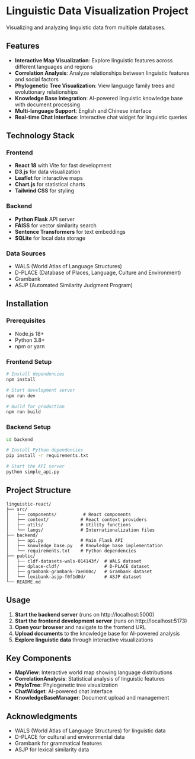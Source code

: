 # Linguistic Data Visualization Project

Visualizing and analyzing linguistic data from multiple databases.

## Features

- **Interactive Map Visualization**: Explore linguistic features across different languages and regions
- **Correlation Analysis**: Analyze relationships between linguistic features and social factors
- **Phylogenetic Tree Visualization**: View language family trees and evolutionary relationships
- **Knowledge Base Integration**: AI-powered linguistic knowledge base with document processing
- **Multi-language Support**: English and Chinese interface
- **Real-time Chat Interface**: Interactive chat widget for linguistic queries

## Technology Stack

### Frontend
- **React 18** with Vite for fast development
- **D3.js** for data visualization
- **Leaflet** for interactive maps
- **Chart.js** for statistical charts
- **Tailwind CSS** for styling

### Backend
- **Python Flask** API server
- **FAISS** for vector similarity search
- **Sentence Transformers** for text embeddings
- **SQLite** for local data storage

### Data Sources
- WALS (World Atlas of Language Structures)
- D-PLACE (Database of Places, Language, Culture and Environment)
- Grambank
- ASJP (Automated Similarity Judgment Program)

## Installation

### Prerequisites
- Node.js 18+ 
- Python 3.8+
- npm or yarn

### Frontend Setup
```bash
# Install dependencies
npm install

# Start development server
npm run dev

# Build for production
npm run build
```

### Backend Setup
```bash
cd backend

# Install Python dependencies
pip install -r requirements.txt

# Start the API server
python simple_api.py
```

## Project Structure

```
linguistic-react/
├── src/
│   ├── components/          # React components
│   ├── context/            # React context providers
│   ├── utils/              # Utility functions
│   └── langs/              # Internationalization files
├── backend/
│   ├── api.py              # Main Flask API
│   ├── knowledge_base.py   # Knowledge base implementation
│   └── requirements.txt    # Python dependencies
├── public/
│   ├── cldf-datasets-wals-014143f/  # WALS dataset
│   ├── dplace-cldf/                 # D-PLACE dataset
│   ├── grambank-grambank-7ae000c/   # Grambank dataset
│   └── lexibank-asjp-f0f1d0d/       # ASJP dataset
└── README.md
```

## Usage

1. **Start the backend server** (runs on http://localhost:5000)
2. **Start the frontend development server** (runs on http://localhost:5173)
3. **Open your browser** and navigate to the frontend URL
4. **Upload documents** to the knowledge base for AI-powered analysis
5. **Explore linguistic data** through interactive visualizations

## Key Components

- **MapView**: Interactive world map showing language distributions
- **CorrelationAnalysis**: Statistical analysis of linguistic features
- **PhyloTree**: Phylogenetic tree visualization
- **ChatWidget**: AI-powered chat interface
- **KnowledgeBaseManager**: Document upload and management

## Acknowledgments

- WALS (World Atlas of Language Structures) for linguistic data
- D-PLACE for cultural and environmental data
- Grambank for grammatical features
- ASJP for lexical similarity data

